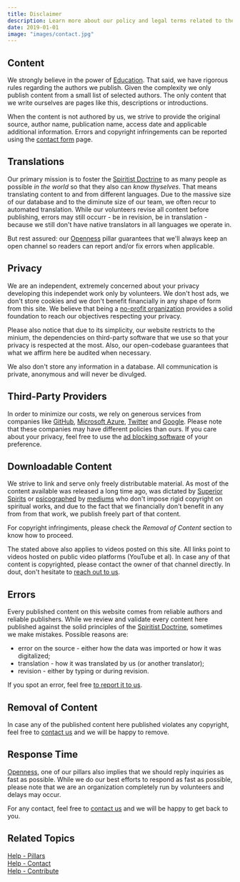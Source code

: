 ```yaml
---
title: Disclaimer
description: Learn more about our policy and legal terms related to the content set out on this site.\r
date: 2019-01-01
image: "images/contact.jpg"
---
```


## Content
We strongly believe in the power of [Education](/pillars/education). That said,
we have rigorous rules regarding the authors we publish. Given the complexity we
only publish content from a small list of selected authors. The only content
that we write ourselves are pages like this, descriptions or introductions. 

When the content is not authored by us, we strive to provide the original
source, author name, publication name, access date and applicable additional
information. Errors and copyright infringements can be reported using the
[contact form](/help/contact-us) page.

## Translations
Our primary mission is to foster the [Spiritist Doctrine](/spiritism) to as many
people as possible _in the world_ so that they also can _know thyselves_. That
means translating content to and from different languages. Due to the massive
size of our database and to the diminute size of our team, we often recur to
automated translation. While our volunteers revise all content before publishing, 
errors may still occurr - be in revision, be in translation - because we still don't have
native translators in all languages we operate in.

But rest assured: our [Openness](/help/pillars/#openness) pillar guarantees that
we'll always keep an open channel so readers can report and/or fix errors when
applicable.

## Privacy
We are an independent, extremely concerned about your privacy developing this
independet work only by volunteers. We don't host ads, we don't store cookies
and we don't benefit financially in any shape of form from this site. We believe
that being a [no-profit organization](/pillars/no-profit) provides a solid
foundation to reach our objectives respecting your privacy.

Please also notice that due to its simplicity, our website restricts to the
minium, the dependencies on third-party software that we use so that your privacy is
respected at the most. Also, our open-codebase guarantees that what we affirm
here be audited when necessary.

We also don't store any information in a database. All communication is private,
anonymous and will never be divulged.

## Third-Party Providers
In order to minimize our costs, we rely on generous services from companies like
[GitHub](//github.com), [Microsoft Azure](//azure.com), [Twitter](//twitter.com)
and [Google](//google.com). Please note that these companies may have different
policies than ours. If you care about your privacy, feel free to use the [ad
blocking software](https://en.wikipedia.org/wiki/Ad_blocking) of your
preference.

## Downloadable Content
We strive to link and serve only freely distributable material. As most of the
content available was released a long time ago, was dictated by [Superior
Spirits](/about/superior-spirits) or [psicographed](/about/psichography) by
[mediums](/about/medium) who don't impose rigid copyright on spiritual works,
and due to the fact that we financially don't benefit in any from from that work, 
we publish freely part of that content.

For copyright infringiments, please check the _Removal of Content_ section to
know how to proceed.

The stated above also applies to videos posted on this site. All links point to
videos hosted on public video platforms (YouTube et al). In case any of that
content is copyrighted, please contact the owner of that channel directly. In
dout, don't hesitate to [reach out to us](/help/contact-us).

## Errors
Every published content on this website comes from reliable authors and reliable
publishers. While we review and validate every content here published
against the solid principles of the [Spiritist Doctrine](/spiritism), 
sometimes we make mistakes. Possible reasons are: 
* error on the source - either how the data was imported or how it was digitalized;
* translation - how it was translated by us (or another translator);
* revision - either by typing or during revision.

If you spot an error, feel free [to report it to us](/contribute/report-error).

## Removal of Content
In case any of the published content here published violates any copyright, feel
free to [contact us](/help/contact-us) and we will be happy to remove.

## Response Time
[Openness](/pillars/openness), one of our pillars also implies that we should
reply inquiries as fast as possible. While we do our best efforts to respond as
fast as possible, please note that we are an organization completely run by
volunteers and delays may occur. 

For any contact, feel free to [contact us](/help/contact-us) and we will be
happy to get back to you.

## Related Topics
[Help - Pillars](/help/pillars)  
[Help - Contact](/help/contact-us)  
[Help - Contribute](/contribute)  
